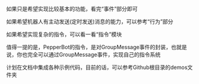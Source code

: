 如果只是希望实现比较基本的功能，看完“事件”部分即可

如果希望机器人有主动发送(定时发送)消息的能力，可以参考“行为”部分

如果希望实现复杂的指令，可以看一看“指令”模块

值得一提的是，PepperBot的指令，是对GroupMessage事件的封装，也就是说，你也完全可以通过GroupMessage事件，实现自己的指令系统

计划在文档中集成各种示例代码，目前的话，可以参考Github根目录的demos文件夹